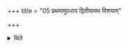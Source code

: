 +++
title = "05 प्रथमामुपधाय द्वितीयामथ विशयाम्"

+++

<details><summary>थिते</summary>

5. Having placed the first and the second on the wing (part), he places the separately lying (Visayā) (brick)  
</details>
